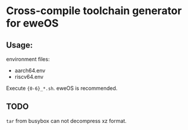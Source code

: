 # Cross-compile toolchain generator for eweOS

## Usage:

environment files:

- aarch64.env
- riscv64.env

Execute `{0-6}_*.sh`. eweOS is recommended.

## TODO

`tar` from busybox can not decompress xz format.
